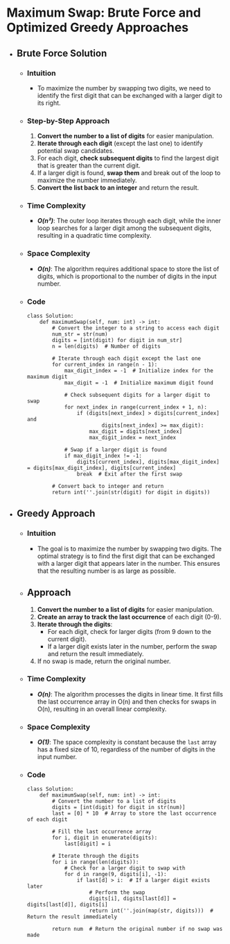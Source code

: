 # Maximum Swap: Brute Force and Optimized Greedy Approaches

- ## Brute Force Solution

    - ### Intuition
        - To maximize the number by swapping two digits, we need to identify the first digit that can be exchanged with a larger digit to its right.

    - ### Step-by-Step Approach
        1. **Convert the number to a list of digits** for easier manipulation.
        2. **Iterate through each digit** (except the last one) to identify potential swap candidates.
        3. For each digit, **check subsequent digits** to find the largest digit that is greater than the current digit.
        4. If a larger digit is found, **swap them** and break out of the loop to maximize the number immediately.
        5. **Convert the list back to an integer** and return the result.

    - ### Time Complexity
        - ___O(n²)___: The outer loop iterates through each digit, while the inner loop searches for a larger digit among the subsequent digits, resulting in a quadratic time complexity.

    - ### Space Complexity
        - ___O(n)___: The algorithm requires additional space to store the list of digits, which is proportional to the number of digits in the input number.

    - ### Code
        ```python3 []
        class Solution:
            def maximumSwap(self, num: int) -> int:
                # Convert the integer to a string to access each digit
                num_str = str(num)
                digits = [int(digit) for digit in num_str]
                n = len(digits)  # Number of digits

                # Iterate through each digit except the last one
                for current_index in range(n - 1):
                    max_digit_index = -1  # Initialize index for the maximum digit
                    max_digit = -1  # Initialize maximum digit found

                    # Check subsequent digits for a larger digit to swap
                    for next_index in range(current_index + 1, n):
                        if (digits[next_index] > digits[current_index] and
                                digits[next_index] >= max_digit):
                            max_digit = digits[next_index]
                            max_digit_index = next_index

                    # Swap if a larger digit is found
                    if max_digit_index != -1:
                        digits[current_index], digits[max_digit_index] = digits[max_digit_index], digits[current_index]
                        break  # Exit after the first swap

                # Convert back to integer and return
                return int(''.join(str(digit) for digit in digits))
        ```

- ## Greedy Approach

    - ### Intuition
        - The goal is to maximize the number by swapping two digits. The optimal strategy is to find the first digit that can be exchanged with a larger digit that appears later in the number. This ensures that the resulting number is as large as possible.

    - ## Approach
        1. **Convert the number to a list of digits** for easier manipulation.
        2. **Create an array to track the last occurrence** of each digit (0-9).
        3. **Iterate through the digits**:
            - For each digit, check for larger digits (from 9 down to the current digit).
            - If a larger digit exists later in the number, perform the swap and return the result immediately.
        4. If no swap is made, return the original number.

    - ### Time Complexity
        - ___O(n)___: The algorithm processes the digits in linear time. It first fills the last occurrence array in O(n) and then checks for swaps in O(n), resulting in an overall linear complexity.

    - ### Space Complexity
        - ___O(1)___: The space complexity is constant because the `last` array has a fixed size of 10, regardless of the number of digits in the input number.

    - ### Code
        ```python3 []
        class Solution:
            def maximumSwap(self, num: int) -> int:
                # Convert the number to a list of digits
                digits = [int(digit) for digit in str(num)]
                last = [0] * 10  # Array to store the last occurrence of each digit

                # Fill the last occurrence array
                for i, digit in enumerate(digits):
                    last[digit] = i

                # Iterate through the digits
                for i in range(len(digits)):
                    # Check for a larger digit to swap with
                    for d in range(9, digits[i], -1):
                        if last[d] > i:  # If a larger digit exists later
                            # Perform the swap
                            digits[i], digits[last[d]] = digits[last[d]], digits[i]
                            return int(''.join(map(str, digits)))  # Return the result immediately

                return num  # Return the original number if no swap was made
        ```